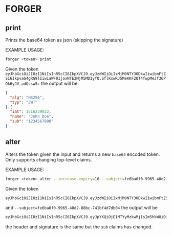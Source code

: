 # FORGER


## print
Prints the base64 token as json (skipping the signature)

EXAMPLE USAGE:
```bash
forger <token> print
```

Given the token `eyJhbGciOiJIUzI1NiIsInR5cCI6IkpXVCJ9.eyJzdWIiOiIxMjM0NTY3ODkwIiwibmFtZSI6IkpvaG4gRG9lIiwiaWF0IjoxNTE2MjM5MDIyfQ.SflKxwRJSMeKKF2QT4fwpMeJf36POk6yJV_adQssw5c` the output will be:
```json
{
  "alg": "HS256",
  "typ": "JWT"
}.{
  "iat": 1516239022,
  "name": "John Doe",
  "sub": "1234567890"
}
```

## alter
Alters the token given the input and returns a new `base64` encoded token. Only supports changing top-level claims.

EXAMPLE USAGE:
```bash
forger <token> alter --increase-expiry=10 --subject=fe6ba0f0-9965-40d2-88bc-741bf4d7db04
```

Given the token
```bash
eyJhbGciOiJIUzI1NiIsInR5cCI6IkpXVCJ9.eyJzdWIiOiIxMjM0NTY3ODkwIiwibmFtZSI6IkpvaG4gRG9lIiwiaWF0IjoxNTE2MjM5MDIyfQ.SflKxwRJSMeKKF2QT4fwpMeJf36POk6yJV_adQssw5c
```
and `--subject=fe6ba0f0-9965-40d2-88bc-741bf4d7db04` the output will be 
```bash
eyJhbGciOiJIUzI1NiIsInR5cCI6IkpXVCJ9.eyJpYXQiOjE1MTYyMzkwMjIsIm5hbWUiOiJKb2huIERvZSIsInN1YiI6ImZlNmJhMGYwLTk5NjUtNDBkMi04OGJjLTc0MWJmNGQ3ZGIwNCJ9.SflKxwRJSMeKKF2QT4fwpMeJf36POk6yJV_adQssw5c
```
the header and signature is the same but the `sub` claims has changed.
